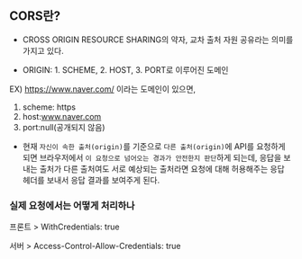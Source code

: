 ## CORS란?

- CROSS ORIGIN RESOURCE SHARING의 약자, 교차 출처 자원 공유라는 의미를 가지고 있다.

- ORIGIN: 1. SCHEME, 2. HOST, 3. PORT로 이루어진 도메인

EX)
https://www.naver.com/
이라는 도메인이 있으면,

1. scheme: https
2. host:www.naver.com
3. port:null(공개되지 않음)

- 현재 `자신이 속한 출처(origin)`를 기준으로 `다른 출처(origin)`에 API를 요청하게 되면 브라우저에서 `이 요청으로 넘어오는 경과가 안전한지 판단`하게 되는데, 응답을 보내는 출처가 다른 출처여도 서로 예상되는 출처라면 요청에 대해 허용해주는 응답 헤더를 보내서 응답 결과를 보여주게 된다.

### 실제 요청에서는 어떻게 처리하나

프론트 > WithCredentials: true

서버 > Access-Control-Allow-Credentials: true
